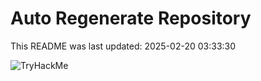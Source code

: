 # Auto Regenerate Repository

This README was last updated: 2025-02-20 03:33:30

 ![TryHackMe](https://tryhackme.com/badge/533634)